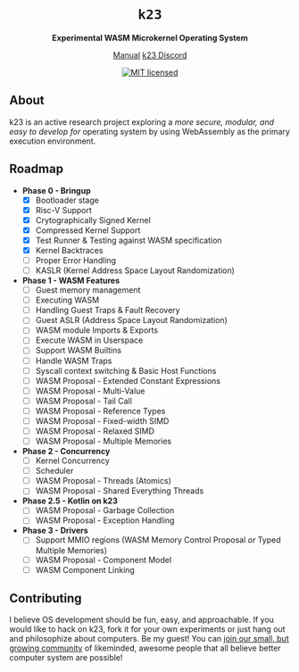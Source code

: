 <div align="center">
  <h1>
    <code>k23</code>
  </h1>
  <p>
    <strong>Experimental WASM Microkernel Operating System</strong>
  </p>
  <p>
  <a href="https://jonaskruckenberg.github.io/k23/">Manual</a>
  <a href="https://discord.gg/KUGGcUS5cW">k23 Discord</a>

[![MIT licensed][mit-badge]][mit-url]

  </p>
</div>

[mit-badge]: https://img.shields.io/badge/license-MIT-blue.svg
[mit-url]: LICENSE

## About

k23 is an active research project exploring a *more secure, modular, and easy to develop for* operating system by using WebAssembly as the primary execution environment.

## Roadmap

- **Phase 0 - Bringup**
   - [x] Bootloader stage
   - [x] Risc-V Support
   - [x] Crytographically Signed Kernel
   - [x] Compressed Kernel Support
   - [x] Test Runner & Testing against WASM specification
   - [x] Kernel Backtraces
   - [ ] Proper Error Handling
   - [ ] KASLR (Kernel Address Space Layout Randomization)
- **Phase 1 - WASM Features**
   - [ ] Guest memory management
   - [ ] Executing WASM
   - [ ] Handling Guest Traps & Fault Recovery
   - [ ] Guest ASLR (Address Space Layout Randomization)
   - [ ] WASM module Imports & Exports
   - [ ] Execute WASM in Userspace
   - [ ] Support WASM Builtins
   - [ ] Handle WASM Traps
   - [ ] Syscall context switching & Basic Host Functions 
   - [ ] WASM Proposal - Extended Constant Expressions
   - [ ] WASM Proposal - Multi-Value
   - [ ] WASM Proposal - Tail Call
   - [ ] WASM Proposal - Reference Types
   - [ ] WASM Proposal - Fixed-width SIMD
   - [ ] WASM Proposal - Relaxed SIMD
   - [ ] WASM Proposal - Multiple Memories
- **Phase 2 - Concurrency**
   - [ ] Kernel Concurrency
   - [ ] Scheduler
   - [ ] WASM Proposal - Threads (Atomics)
   - [ ] WASM Proposal - Shared Everything Threads
- **Phase 2.5 - Kotlin on k23**
   - [ ] WASM Proposal - Garbage Collection
   - [ ] WASM Proposal - Exception Handling
- **Phase 3 - Drivers**
   - [ ] Support MMIO regions (WASM Memory Control Proposal *or* Typed Multiple Memories)
   - [ ] WASM Proposal - Component Model
   - [ ] WASM Component Linking

## Contributing

I believe OS development should be fun, easy, and approachable. If you would like to hack on k23, fork it for your own experiments or just hang out and philosophize about computers. Be my guest! You can [join our small, but growing community][discord-url] of likeminded, awesome people that all believe better computer system are possible!

[discord-url]: https://discord.gg/KUGGcUS5cW
